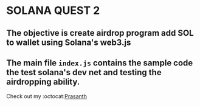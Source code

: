 # SOLANA QUEST 2
## The objective is create airdrop program add SOL to wallet using Solana's web3.js
## The main file `index.js` contains the sample code the test solana's dev net and testing the airdropping ability.
Check out my :octocat:[Prasanth](https://github.com/ptech12)